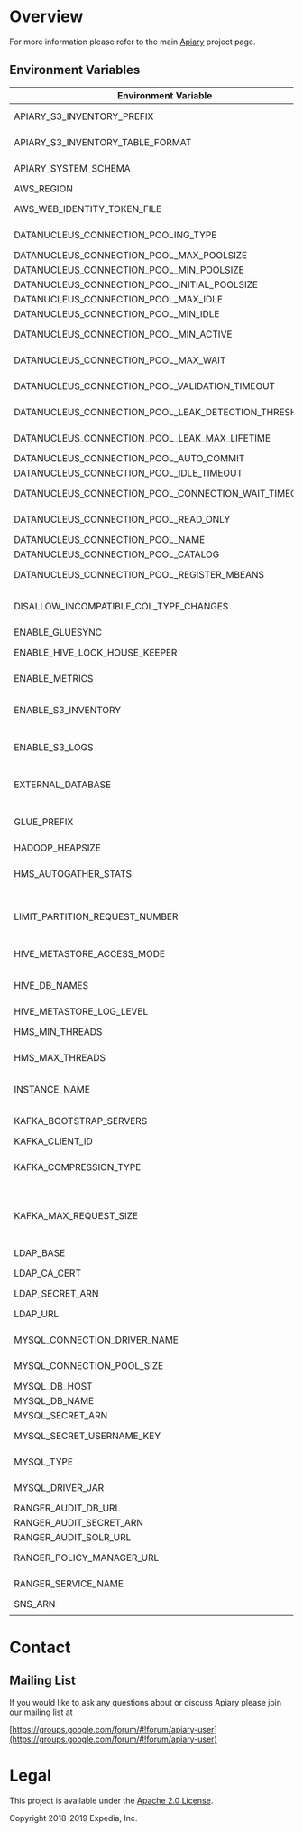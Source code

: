
# Overview

For more information please refer to the main [Apiary](https://github.com/ExpediaGroup/apiary) project page.

## Environment Variables
| Environment Variable                           | Required | Description                                                                                                                                                                                                                                           |
|------------------------------------------------|----------|-------------------------------------------------------------------------------------------------------------------------------------------------------------------------------------------------------------------------------------------------------|
| APIARY_S3_INVENTORY_PREFIX                     | No       | Prefix used by S3 Inventory when creating data in the inventory bucket. Default is `EntireBucketDaily`.                                                                                                                                               |
| APIARY_S3_INVENTORY_TABLE_FORMAT               | No       | Format of S3 inventory data. Valid options are `ORC`, `Parquet`, or `CSV`. Default is `ORC`.                                                                                                                                                          |
| APIARY_SYSTEM_SCHEMA                           | No       | Name for internal system database. Default is `apiary_system`.                                                                                                                                                                                        |
| AWS_REGION                                     | Yes      | AWS region to configure various AWS clients.                                                                                                                                                                                                          |
| AWS_WEB_IDENTITY_TOKEN_FILE                    | No       | Path of the AWS Web Identity Token File for IRSA/OIDC AWS authentication.                                                                                                                                                                             |
| DATANUCLEUS_CONNECTION_POOLING_TYPE            | No       | Type of connection pooling. Valid options are `BoneCP`, `DBCP`, `DBCP2`, `C3P0`, `HikariCP`.                                                                                                                                                          |
| DATANUCLEUS_CONNECTION_POOL_MAX_POOLSIZE       | No       | Maximum pool size for the connection pool.                                                                                                                                                                                                            |
| DATANUCLEUS_CONNECTION_POOL_MIN_POOLSIZE       | No       | Minimum pool size for the connection pool.                                                                                                                                                                                                            |
| DATANUCLEUS_CONNECTION_POOL_INITIAL_POOLSIZE   | No       | Initial pool size for the connection pool (C3P0 only).                                                                                                                                                                                                |
| DATANUCLEUS_CONNECTION_POOL_MAX_IDLE           | No       | Maximum idle connections for the connection pool.                                                                                                                                                                                                     |
| DATANUCLEUS_CONNECTION_POOL_MIN_IDLE           | No       | Minimum idle connections for the connection pool.                                                                                                                                                                                                     |
| DATANUCLEUS_CONNECTION_POOL_MIN_ACTIVE         | No       | Maximum active connections for the connection pool (DBCP/DBCP2 only).                                                                                                                                                                                 |
| DATANUCLEUS_CONNECTION_POOL_MAX_WAIT           | No       | Maximum wait time for the connection pool (DBCP/DBCP2 only).                                                                                                                                                                                          |
| DATANUCLEUS_CONNECTION_POOL_VALIDATION_TIMEOUT | No       | Validation timeout for the connection pool (DBCP/DBCP2/HikariCP only).                                                                                                                                                                                |
| DATANUCLEUS_CONNECTION_POOL_LEAK_DETECTION_THRESHOLD | No  | Leak detection threshold for the connection pool (HikariCP only).                                                                                                                                                                                     |
| DATANUCLEUS_CONNECTION_POOL_LEAK_MAX_LIFETIME  | No       | Maximum lifetime for the connection pool (HikariCP only).                                                                                                                                                                                             |
| DATANUCLEUS_CONNECTION_POOL_AUTO_COMMIT        | No       | Auto commit for the connection pool (HikariCP only).                                                                                                                                                                                                  |
| DATANUCLEUS_CONNECTION_POOL_IDLE_TIMEOUT       | No       | Idle timeout for the connection pool (HikariCP only).                                                                                                                                                                                                 |
| DATANUCLEUS_CONNECTION_POOL_CONNECTION_WAIT_TIMEOUT | No  | Connection wait timeout for the connection pool (HikariCP only).                                                                                                                                                                                      |
| DATANUCLEUS_CONNECTION_POOL_READ_ONLY          | No       | Read only mode for the connection pool (HikariCP only).                                                                                                                                                                                               |
| DATANUCLEUS_CONNECTION_POOL_NAME               | No       | Connection pool name (HikariCP only).                                                                                                                                                                                                                 |
| DATANUCLEUS_CONNECTION_POOL_CATALOG            | No       | Connection pool catalog (HikariCP only).                                                                                                                                                                                                              |
| DATANUCLEUS_CONNECTION_POOL_REGISTER_MBEANS    | No       | Register MBeans for the connection pool (HikariCP only).                                                                                                                                                                                              |
| DISALLOW_INCOMPATIBLE_COL_TYPE_CHANGES         | No       | `true`/`false` value for hive.metastore.disallow.incompatible.col.type.changes, default `true`.                                                                                                                                                       |
| ENABLE_GLUESYNC                                | No       | Option to turn on GlueSync Hive Metastore listener.                                                                                                                                                                                                   |
| ENABLE_HIVE_LOCK_HOUSE_KEEPER                  | No       | Option to turn on Hive Metastore Hive Lock House Keeper.                                                                                                                                                                                              |
| ENABLE_METRICS                                 | No       | Option to enable sending Hive Metastore and JMX metrics to Prometheus.                                                                                                                                                                                |
| ENABLE_S3_INVENTORY                            | No       | Option to create Hive tables on top of S3 inventory data if enabled in `apiary-data-lake`. Enabled if value is not null/empty.                                                                                                                        |
| ENABLE_S3_LOGS                                 | No       | Option to create Hive tables on top of S3 access logs data if enabled in `apiary-data-lake`. Enabled if value is not null/empty.                                                                                                                      |
| EXTERNAL_DATABASE                              | No       | Option to enable external database mode, when specified it disables managing Hive Metastore MySQL database schema.                                                                                                                                    |
| GLUE_PREFIX                                    | No       | Prefix added to Glue databases to handle database name collisions when synchronizing multiple Hive Metastores to the Glue catalog.                                                                                                                    |
| HADOOP_HEAPSIZE                                | No       | Hive Metastore Java process heapsize. Default is `1024`.                                                                                                                                                                                              |
| HMS_AUTOGATHER_STATS                           | No       | Whether or not to create basic statistics on table/partition creation. Valid values are `true` or `false`. Default is `true`.                                                                                                                         |
| LIMIT_PARTITION_REQUEST_NUMBER                 | No       | To protect the cluster, this controls how many partitions can be scanned for each partitioned table. The default value `-1` means no limit. The limit on partitions does not affect metadata-only queries.                                            |
| HIVE_METASTORE_ACCESS_MODE                     | No       | Hive Metastore access mode, applicable values are: readwrite, readonly.                                                                                                                                                                               |
| HIVE_DB_NAMES                                  | No       | Comma separated list of Hive database names, when specified Hive databases will be created and mapped to corresponding S3 buckets.                                                                                                                    |
| HIVE_METASTORE_LOG_LEVEL                       | No       | Hive Metastore service Log4j log level. Default is `INFO`.                                                                                                                                                                                            |
| HMS_MIN_THREADS                                | No       | Minimum size of the Hive metastore thread pool. Default is `200`.                                                                                                                                                                                     |
| HMS_MAX_THREADS                                | No       | Maximum size of the Hive metastore thread pool. Default is `1000`.                                                                                                                                                                                    |
| INSTANCE_NAME                                  | Yes      | Apiary instance name, will be used as prefix on most AWS resources to allow multiple Apiary instance deployments.                                                                                                                                     |
| KAFKA_BOOTSTRAP_SERVERS                        | No       | Kafka Bootstrap Servers to enable Kafka Metastore listener and send Metastore events to Kafka.                                                                                                                                                        |
| KAFKA_CLIENT_ID                                | No       | Kafka label you define that names the Kafka producer.                                                                                                                                                                                                 |
| KAFKA_COMPRESSION_TYPE                         | No       | Kafka Compression type, if none is specified there is no compression enabled. Values available are gzip, lz4 and snappy. Default is `1048576`.                                                                                                        |
| KAFKA_MAX_REQUEST_SIZE                         | No       | The maximum size of a request in bytes. This setting will limit the number of record batches the producer will send in a single request to avoid sending huge requests. This is also effectively a cap on the maximum uncompressed record batch size. |
| LDAP_BASE                                      | No       | LDAP base DN used to search for user groups.                                                                                                                                                                                                          |
| LDAP_CA_CERT                                   | No       | Base64 encoded Certificate Authority Bundle to validate LDAP SSL connection.                                                                                                                                                                          |
| LDAP_SECRET_ARN                                | No       | LDAP bind DN SecretsManager secret ARN.                                                                                                                                                                                                               |
| LDAP_URL                                       | No       | Active Directory URL to enable group mapping in metastore.                                                                                                                                                                                            |
| MYSQL_CONNECTION_DRIVER_NAME                   | No       | Hive Metastore MySQL database JDBC connection Driver Name. Default is `com.mysql.jdbc.Driver`.                                                                                                                                                        |
| MYSQL_CONNECTION_POOL_SIZE                     | No       | MySQL Connection pool size for Hive Metastore. Default is `10`. See [here](https://github.com/apache/hive/blob/master/common/src/java/org/apache/hadoop/hive/conf/HiveConf.java#L1181) for more info.                                                 |
| MYSQL_DB_HOST                                  | Yes      | Hive Metastore MySQL database hostname.                                                                                                                                                                                                               |
| MYSQL_DB_NAME                                  | Yes      | Hive Metastore MySQL database name.                                                                                                                                                                                                                   |
| MYSQL_SECRET_ARN                               | Yes      | Hive Metastore MySQL SecretsManager secret ARN.                                                                                                                                                                                                       |
| MYSQL_SECRET_USERNAME_KEY                      | No       | Hive Metastore MySQL SecretsManager secret username key. Default is `username`.                                                                                                                                                                       |
| MYSQL_TYPE                                     | No       | Hive Metastore MySQL database Type (mariadb, mysql). Default is `mysql`.                                                                                                                                                                              |
| MYSQL_DRIVER_JAR                               | No       | Hive Metastore MySQL connector JAR location. Default is `/usr/share/java/mysql-connector-java.jar`.                                                                                                                                                    |
| RANGER_AUDIT_DB_URL                            | No       | Ranger audit database JDBC URL.                                                                                                                                                                                                                       |
| RANGER_AUDIT_SECRET_ARN                        | No       | Ranger audit database secret ARN.                                                                                                                                                                                                                     |
| RANGER_AUDIT_SOLR_URL                          | No       | Ranger Solr audit URL.                                                                                                                                                                                                                                |
| RANGER_POLICY_MANAGER_URL                      | No       | Ranger admin URL from where policies will be downloaded.                                                                                                                                                                                              |
| RANGER_SERVICE_NAME                            | No       | Ranger service name used to configure RangerAuth plugin.                                                                                                                                                                                              |
| SNS_ARN                                        | No       | The SNS topic ARN to which metadata updates will be
                                                                                                                     |

# Contact

## Mailing List
If you would like to ask any questions about or discuss Apiary please join our mailing list at

  [https://groups.google.com/forum/#!forum/apiary-user](https://groups.google.com/forum/#!forum/apiary-user)

# Legal
This project is available under the [Apache 2.0 License](http://www.apache.org/licenses/LICENSE-2.0.html).

Copyright 2018-2019 Expedia, Inc.
